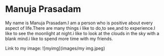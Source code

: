 # Manuja Prasadam

My name is Manuja Prasadam.I am a person who is positive about every aspect of life.There are many things i like to do,to see,and to experience.I like to see the moonlight at night.i like to look at the clouds in the sky with a blank mind.i like to spend more time with my friends.

Link to my image: ![myimg](images/my img.jpeg)